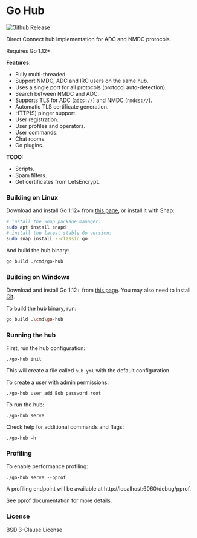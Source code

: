 # Go Hub

[![Github Release](https://img.shields.io/github/release/direct-connect/go-dcpp.svg)](https://github.com/direct-connect/go-dcpp/releases)

Direct Connect hub implementation for ADC and NMDC protocols.

Requires Go 1.12+.

**Features:**

- Fully multi-threaded.
- Support NMDC, ADC and IRC users on the same hub.
- Uses a single port for all protocols (protocol auto-detection).
- Search between NMDC and ADC.
- Supports TLS for ADC (`adcs://`) and NMDC (`nmdcs://`).
- Automatic TLS certificate generation.
- HTTP(S) pinger support.
- User registration.
- User profiles and operators.
- User commands.
- Chat rooms.
- Go plugins.

**TODO:**

- Scripts.
- Spam filters.
- Get certificates from LetsEncrypt.

### Building on Linux

Download and install Go 1.12+ from [this page](https://golang.org/dl/),
or install it with Snap:

```bash
# install the Snap package manager:
sudo apt install snapd
# install the latest stable Go version:
sudo snap install --classic go
```

And build the hub binary:

```bash
go build ./cmd/go-hub
```

### Building on Windows

Download and install Go 1.12+ from [this page](https://golang.org/dl/).
You may also need to install [Git](https://git-scm.com/download/win).

To build the hub binary, run:

```bash
go build .\cmd\go-hub
```

### Running the hub

First, run the hub configuration:

```
./go-hub init
```

This will create a file called `hub.yml` with the default configuration.

To create a user with admin permissions:
```
./go-hub user add Bob password root 
```

To run the hub:

```
./go-hub serve
```

Check help for additional commands and flags:

```
./go-hub -h
```

### Profiling

To enable performance profiling:

```
./go-hub serve --pprof
```

A profiling endpoint will be available at http://localhost:6060/debug/pprof.

See [pprof](https://golang.org/pkg/net/http/pprof/) documentation for more details.

### License

BSD 3-Clause License